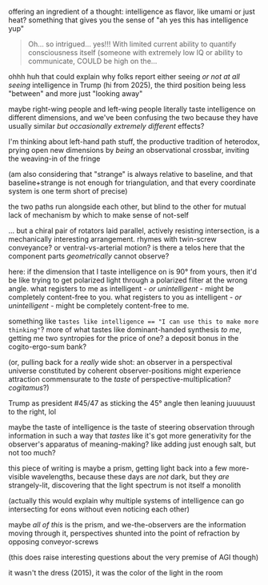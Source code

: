 offering an ingredient of a thought: intelligence as flavor, like umami or just heat? something that gives you the sense of "ah yes this has intelligence yup"

> Oh... so intrigued... yes!!!  With limited current ability to quantify consciousness itself (someone with extremely low IQ or ability to communicate, COULD be high on the...

ohhh huh that could explain why folks report either seeing *or not at all seeing* intelligence in Trump (hi from 2025), the third position being less "between" and more just "looking away"

maybe right-wing people and left-wing people literally taste intelligence on different dimensions, and we've been confusing the two because they have usually similar *but occasionally extremely different* effects?

I'm thinking about left-hand path stuff, the productive tradition of heterodox, prying open new dimensions by *being* an observational crossbar, inviting the weaving-in of the fringe

(am also considering that "strange" is always relative to baseline, and that baseline+strange is not enough for triangulation, and that every coordinate system is one term short of precise)

the two paths run alongside each other, but blind to the other for mutual lack of mechanism by which to make sense of not-self

... but a chiral pair of rotators laid parallel, actively resisting intersection, is a mechanically interesting arrangement. rhymes with twin-screw conveyance? or ventral-vs-arterial motion? is there a telos here that the component parts *geometrically* cannot observe?

here: if the dimension that I taste intelligence on is 90° from yours, then it'd be like trying to get polarized light through a polarized filter at the wrong angle. what registers to me as intelligent - *or unintelligent* - might be completely content-free to you. what registers to you as intelligent - *or unintelligent* - might be completely content-free to me.

something like `tastes like intelligence == "I can use this to make more thinking"`? more of what tastes like dominant-handed synthesis *to me*, getting me two syntropies for the price of one? a deposit bonus in the cogito-ergo-sum bank?

(or, pulling back for a *really* wide shot: an observer in a perspectival universe constituted by coherent observer-positions might experience attraction commensurate to the *taste* of perspective-multiplication? *cogitamus*?)

Trump as president #45/47 as sticking the 45° angle then leaning juuuuust to the right, lol

maybe the taste of intelligence is the taste of steering observation through information in such a way that *tastes* like it's got more generativity for the observer's apparatus of meaning-making? like adding just enough salt, but not too much?

this piece of writing is maybe a prism, getting light back into a few more-visible wavelengths, because these days are *not* dark, but they *are* strangely-lit, discovering that the light spectrum is not itself a monolith

(actually this would explain why multiple systems of intelligence can go intersecting for eons without even noticing each other)

maybe *all of this* is the prism, and we-the-observers are the information moving through it, perspectives shunted into the point of refraction by opposing conveyor-screws

(this does raise interesting questions about the very premise of AGI though)

it wasn't the dress (2015), it was the color of the light in the room
